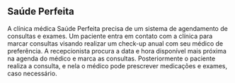 ## Saúde Perfeita
A clínica médica Saúde Perfeita precisa de um sistema de agendamento de consultas e exames. Um paciente entra em contato com a clínica para marcar consultas visando realizar um check-up anual com seu médico de preferência. A recepcionista procura a data e hora disponível mais próxima na agenda do médico e marca as consultas. Posteriormente o paciente realiza a consulta, e nela o médico pode prescrever medicações e exames, caso necessário.




